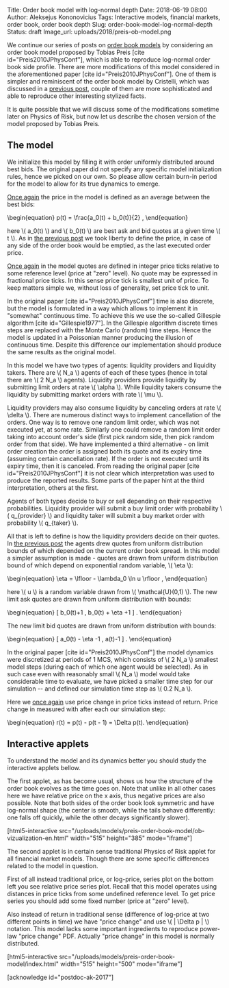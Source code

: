 Title: Order book model with log-normal depth
Date: 2018-06-19 08:00
Author: Aleksejus Kononovicius
Tags: Interactive models, financial markets, order book, order book depth
Slug: order-book-model-log-normal-depth
Status: draft
Image_url: uploads/2018/preis-ob-model.png

We continue our series of posts on [order book models](/tag/order-book/) by
considering an order book model proposed by Tobias Preis
[cite id="Preis2010JPhysConf"], which is able to reproduce log-normal order book
side profile. There are more modifications of this model considered in the
aforementioned paper [cite id="Preis2010JPhysConf"]. One of them is simpler
and reminiscent of the order book model by Cristelli, which was discussed in a
[previous post]({filename}/articles/2018/cristelli-order-book-model.md), couple
of them are more sophisticated and able to reproduce other interesting stylized
facts.

It is quite possible that we will discuss some of the modifications
sometime later on Physics of Risk, but now let us describe the chosen version
of the model proposed by Tobias Preis.

## The model

We initialize this model by filling it with order uniformly distributed around
best bids. The original paper did not specify any specific model initialization
rules, hence we picked on our own. So please allow certain burn-in period for
the model to allow for its true dynamics to emerge.

[Once again]({filename}/articles/2018/cristelli-order-book-model.md) the price
in the model is defined as an average between the best bids:

\begin{equation}
p(t) = \frac{a_0(t) + b_0(t)}{2} ,
\end{equation} 

here \\\( a_0(t) \\\) and \\\( b_0(t) \\\) are best ask and bid quotes at a
given time \\\( t \\\). As in
[the previous post]({filename}/articles/2018/cristelli-order-book-model.md) we took
liberty to define the price, in case of any side of the order book would be emptied,
as the last executed order price.

[Once again]({filename}/articles/2018/cristelli-order-book-model.md) in the
model quotes are defined in integer price ticks relative to some
reference level (price at "zero" level). No quote may be expressed in fractional
price ticks. In this sense price tick is smallest unit of price. To keep matters
simple we, without loss of generality, set price tick to unit.

In the original paper [cite id="Preis2010JPhysConf"] time is also discrete, but
the model is formulated in a way which allows to implement it in "somewhat"
continuous time. To achieve this we use the so-called Gillespie algorithm
[cite id="Gillespie1977"]. In the Gillespie algorithm discrete times steps are
replaced with the Monte Carlo (random) time steps. Hence the model is updated
in a Poissonian manner producing the illusion of continuous time. Despite this
difference our implementation should produce the same results as the original
model.

In this model we have two types of agents: liquidity providers and liquidity
takers. There are \\\( N_a \\\) agents of each of these types (hence in total
there are \\\( 2 N_a \\\) agents). Liquidity providers provide liquidity by
submitting limit orders at rate \\\( \alpha \\\). While liquidity takers
consume the liquidity by submitting market orders with rate \\\( \mu \\\).

Liquidity providers may also consume liquidity by canceling orders at rate
\\\( \delta \\\). There are numerous distinct ways to implement cancellation of
the orders. One way is to remove one random limit order, which was not executed
yet, at some rate. Similarly one could remove a random limit order taking into
account order's side (first pick random side, then pick random order from that
side). We have implemented a third alternative - on limit order creation the
order is assigned both its quote and its expiry time (assuming certain
cancellation rate). If the order is not executed until its expiry time, then it
is canceled. From reading the original paper [cite id="Preis2010JPhysConf"] it
is not clear which interpretation was used to produce the reported results. Some
parts of the paper hint at the third interpretation, others at the first.

Agents of both types decide to buy or sell depending on their respective
probabilities. Liquidity provider will submit a buy limit order with probability
\\\( q_{provider} \\\) and liquidity taker will submit a buy market order with
probability \\\( q_{taker} \\\).

All that is left to define is how the liquidity providers decide on their
quotes. In [the previous post]({filename}/articles/2018/cristelli-order-book-model.md)
the agents drew quotes from uniform distribution bounds of which depended on the
current order book spread. In this model a simpler assumption is made - quotes
are drawn from uniform distribution bound of which depend on exponential random
variable, \\\( \eta \\\):

\begin{equation}
\eta = \lfloor - \lambda_0 \ln u \rfloor ,
\end{equation}

here \\\( u \\\) is a random variable drawn from \\\( \mathcal{U}(0,1) \\\).
The new limit ask quotes are drawn from uniform distribution with bounds:

\begin{equation}
[ b_0(t)+1 , b_0(t) + \eta +1 ] .
\end{equation}

The new limit bid quotes are drawn from uniform distribution with bounds:

\begin{equation}
[ a_0(t) - \eta -1 , a(t)-1 ] .
\end{equation}

In the original paper [cite id="Preis2010JPhysConf"] the model dynamics were
discretized at periods of 1 MCS, which consists of \\\( 2 N_a \\\) smallest
model steps (during each of which one agent would be selected). As in such case
even with reasonably small \\\( N_a \\\) model would take considerable time to
evaluate, we have picked a smaller time step for our simulation -- and defined
our simulation time step as \\\( 0.2 N_a \\\).

Here we [once again]({filename}/articles/2018/cristelli-order-book-model.md)
use price change in price ticks instead of return. Price change in measured
with after each our simulation step:

\begin{equation}
r(t) = p(t) - p(t - 1) = \Delta p(t).
\end{equation}

## Interactive applets

To understand the model and its dynamics better you should study the interactive
applets bellow.

The first applet, as has become usual, shows us how the structure of the order
book evolves as the time goes on. Note that unlike in all other cases here we
have relative price on the x axis, thus negative prices are also possible. Note
that both sides of the order book look symmetric and have log-normal shape
(the center is smooth, while the tails behave differently: one falls off
quickly, while the other decays significantly slower).

[html5-interactive
src="/uploads/models/preis-order-book-model/ob-vizualization-en.html"
width="515" height="385" mode="iframe"]

The second applet is in certain sense traditional Physics of Risk applet for all
financial market models. Though there are some specific differences related to
the model in question.

First of all instead traditional price, or log-price,
series plot on the bottom left you see relative price series plot. Recall that
this model operates using distances in price ticks from some undefined reference
level. To get price series you should add some fixed number (price at "zero"
level).

Also instead of return in traditional sense (difference of log-price
at two different points in time) we have "price change" and use
\\\( | \Delta p | \\\) notation. This model lacks some important ingredients
to reproduce power-law "price change" PDF. Actually "price change" in this
model is normally distributed.

[html5-interactive
src="/uploads/models/preis-order-book-model/index.html" width="515"
height="500" mode="iframe"]

[acknowledge id="postdoc-ak-2017"]

